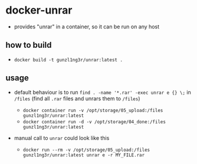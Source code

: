 # docker-unrar

* provides "unrar" in a container, so it can be run on any host

## how to build

* `docker build -t gunzl1ng3r/unrar:latest .`

## usage

* default behaviour is to run `find . -name '*.rar' -exec unrar e {} \;` in `/files` (find all `.rar` files and unrars them to `/files`)
  * `docker container run -v /opt/storage/05_upload:/files gunzl1ng3r/unrar:latest`
  * `docker container run -d -v /opt/storage/04_done:/files gunzl1ng3r/unrar:latest`

* manual call to `unrar` could look like this
  * `docker run --rm -v /opt/storage/05_upload:/files gunzl1ng3r/unrar:latest unrar e -r MY_FILE.rar`
